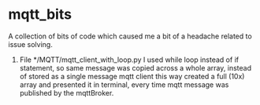 # mqtt_bits

A collection of bits of code which caused me a bit of a headache related to issue solving. 
1. File 
    */MQTT/mqtt_client_with_loop.py 
    I used while loop instead of if statement, so same message was copied across a whole array, instead of stored as a single message mqtt client this way created a full (10x) array and presented it in terminal, every time mqtt message was published by the mqttBroker.